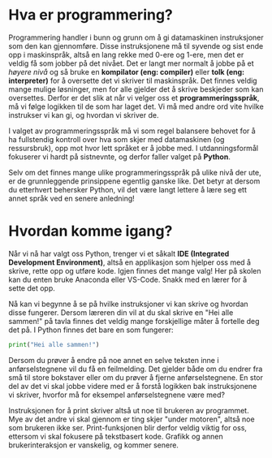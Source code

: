 # Hva er programmering?

Programmering handler i bunn og grunn om å gi datamaskinen instruksjoner som den kan gjennomføre. Disse instruksjonene må til syvende og sist ende opp i maskinspråk, altså en lang rekke med 0-ere og 1-ere, men det er veldig få som jobber på det nivået. Det er langt mer normalt å jobbe på et *høyere nivå* og så bruke en **kompilator (eng: compiler)** eller **tolk (eng: interpreter)** for å oversette det vi skriver til maskinspråk. Det finnes veldig mange mulige løsninger, men for alle gjelder det å skrive beskjeder som kan oversettes. Derfor er det slik at når vi velger oss et **programmeringsspråk**, må vi følge logikken til de som har laget det. Vi må med andre ord vite hvilke instrukser vi kan gi, og hvordan vi skriver de. 

I valget av programmeringsspråk må vi som regel balansere behovet for å ha fullstendig kontroll over hva som skjer med datamaskinen (og ressursbruk), opp mot hvor lett språket er å jobbe med. I utdanningsformål fokuserer vi hardt på sistnevnte, og derfor faller valget på **Python**. 

Selv om det finnes mange ulike programmeringsspråk på ulike nivå der ute, er de grunnleggende prinsippene egentlig ganske like. Det betyr at dersom du etterhvert behersker Python, vil det være langt lettere å lære seg ett annet språk ved en senere anledning!


# Hvordan komme igang?

Når vi nå har valgt oss Python, trenger vi et såkalt **IDE (Integrated Development Environment)**, altså en applikasjon som hjelper oss med å skrive, rette opp og utføre kode. Igjen finnes det mange valg! Her på skolen kan du enten bruke Anaconda eller VS-Code. Snakk med en lærer for å sette det opp. 

Nå kan vi begynne å se på hvilke instruksjoner vi kan skrive og hvordan disse fungerer. Dersom læreren din vil at du skal skrive en "Hei alle sammen!" på tavla finnes det veldig mange forskjellige måter å fortelle deg det på. I Python finnes det bare en som fungerer:

```python
print("Hei alle sammen!") 
```

Dersom du prøver å endre på noe annet en selve teksten inne i anførselstegnene vil du få en feilmelding. Det gjelder både om du endrer fra små til store bokstaver eller om du prøver å fjerne anførselstegnene. En stor del av det vi skal jobbe videre med er å forstå logikken bak instruksjonene vi skriver, hvorfor må for eksempel anførselstegnene være med?

Instruksjonen for å print skriver altså ut noe til brukeren av programmet. Mye av det andre vi skal gjennom er ting skjer "under motoren", altså noe som brukeren ikke ser. Print-funksjonen blir derfor veldig viktig for oss, ettersom vi skal fokusere på tekstbasert kode. Grafikk og annen brukerinteraksjon er vanskelig, og kommer senere.









